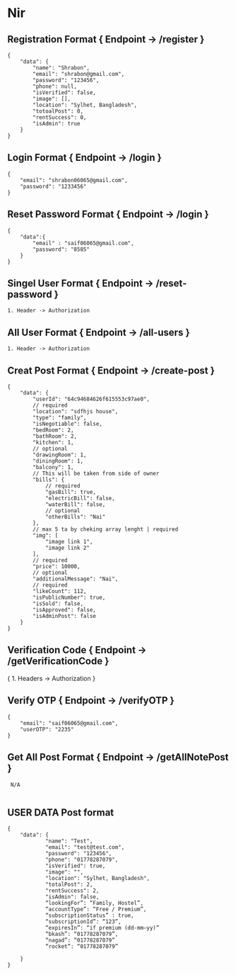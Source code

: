# Nir


## Registration Format { Endpoint -> /register }
```
{
    "data": {
        "name": "Shrabon",
        "email": "shrabon@gmail.com",
        "password": "123456",
        "phone": null,
        "isVerified": false,
        "image": [],
        "location": "Sylhet, Bangladesh",
        "totoalPost": 0,
        "rentSuccess": 0,
        "isAdmin": true
    }
}
```
## Login Format { Endpoint -> /login }
```
{
    "email": "shrabon06065@gmail.com",
    "password": "1233456"
}

```

## Reset Password Format { Endpoint -> /login }
```
{
    "data":{
        "email" : "saif06065@gmail.com",
        "password": "8585"
    }
}

```
## Singel User Format { Endpoint -> /reset-password }
```
1. Header -> Authorization

```

## All User Format { Endpoint -> /all-users }
```
1. Header -> Authorization

```
## Creat Post Format { Endpoint -> /create-post }
```
{
    "data": {
        "userId": "64c94684626f615553c97ae0",
        // required
        "location": "sdfhjs house",
        "type": "family",
        "isNegotiable": false,
        "bedRoom": 2,
        "bathRoom": 2,
        "kitchen": 1,
        // optional
        "drawingRoom": 1,
        "diningRoom": 1,
        "balcony": 1,
        // This will be taken from side of owner
        "bills": {
            // required
            "gasBill": true,
            "electricBill": false,
            "waterBill": false,
            // optional
            "otherBills": "Nai"
        },
        // max 5 ta by cheking array lenght | required
        "img": [
            "image link 1",
            "image link 2"
        ],
        // required
        "price": 10000,
        // optional
        "additionalMessage": "Nai",
        // required
        "likeCount": 112,
        "isPublicNumber": true,
        "isSold": false,
        "isApproved": false,
        "isAdminPost": false
    }
}

```
## Verification Code { Endpoint -> /getVerificationCode }
{
    1. Headers -> Authorization
}

## Verify OTP { Endpoint -> /verifyOTP }
```
{
    "email": "saif06065@gmail.com",
    "userOTP": "2235"
}

```
## Get All Post Format { Endpoint -> /getAllNotePost }
```
 N/A
 
```
## USER DATA Post format

```
{
    "data": {
            "name": "Test",
            "email": "test@test.com",
            "password": "123456",
            "phone": "01778287079",
            "isVerified": true,
            "image": "",
            "location": "Sylhet, Bangladesh",
            "totalPost": 2,
            "rentSuccess": 2,
            "isAdmin": false,
            “lookingFor”: “Family, Hostel”,
            “accountType”: “Free / Premium”,
            “subscriptionStatus” : true,
            “subscriptionId”: “123”, 
            “expiresIn”: “if premium (dd-mm–yy)”
            “bkash”: “01778287079”,
            “nagad”: “01778287079”
            “rocket”: “01778287079”

    }
}

```